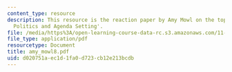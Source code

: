 ```yaml
---
content_type: resource
description: This resource is the reaction paper by Amy Mowl on the topic 'Disaster
  Politics and Agenda Setting'.
file: /media/https%3A/open-learning-course-data-rc.s3.amazonaws.com/11-941-disaster-vulnerability-and-resilience-spring-2005/d020751aec1d1fa0d723cb12e213bcdb_amy_mowl8.pdf
file_type: application/pdf
resourcetype: Document
title: amy_mowl8.pdf
uid: d020751a-ec1d-1fa0-d723-cb12e213bcdb
---
```

